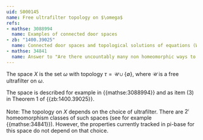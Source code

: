 ```yaml
---
uid: S000145
name: Free ultrafilter topology on $\omega$
refs:
- mathse: 3088994
  name: Examples of connected door spaces
- zb: "1400.39025"
  name: Connected door spaces and topological solutions of equations (Wu, Wang, Zhang)
- mathse: 34841
  name: Answer to "Are there uncountably many non homeomorphic ways to topologize a countably infinite set?"
---
```


The space $X$ is the set $\omega$ with topology $\tau=\mathscr U\cup\{\emptyset\}$,
where $\mathscr U$ is a free ultrafilter on $\omega$.

The space is described for example in {{mathse:3088994}} and as item (3) in Theorem 1 of {{zb:1400.39025}}.

Note: The topology on $X$ depends on the choice of ultrafilter.  There are $2^{\mathfrak c}$ homeomorphism classes of such spaces (see for example {{mathse:34841}}).  However, the properties currently tracked in pi-base for this space do not depend on that choice.
